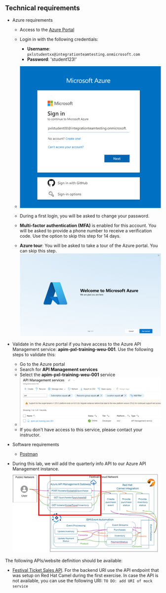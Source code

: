 ## Technical requirements

- Azure requirements
  - Access to the [Azure Portal](https://www.portal.azure.com)
  - Login in with the following credentials:
    - **Username**: `pxlstudentxx@integrationteamtesting.onmicrosoft.com`
    - **Password**: 'student123!'
  - ![Portal login](../../assets/images/portal-login.png)

   - During a first login, you will be asked to change your password. 
  - **Multi-factor authentication (MFA)** is enabled for this account. You will be asked to provide a phone number to receive a verification code. Use the option to skip this step for 14 days.
  - **Azure tour**: You will be asked to take a tour of the Azure portal. You can skip this step.
  ![Azure tour](../../assets/images/portal-tour.png)
 - Validate in the Azure portal if you have access to the Azure API Management service: **apim-pxl-training-weu-001**. Use the following steps to validate this:
    - Go to the Azure portal
    - Search for **API Management services**
    - Select the **apim-pxl-training-weu-001** service
    - ![API Management service](../../assets/images/apim-service.png)
    - If you don't have access to this service, please contact your instructor.  

- Software requirements
  - [Postman](https://www.postman.com/downloads/)
  
- During this lab, we will add the quarterly info API to our Azure API Management instance. 
![API exercise](../../assets/images/apim-exercise.png)

The following APIs/website definition should be available:
  - [Festival Ticket Sales API](../../assets/openapispec/FestivalTicketSalesAPI-openapispec.json). For the backend URI use the API endpoint that was setup on Red Hat Camel during the first exercise. In case the API is not available, you can use the following URI: `TO DO: add URI of mock service`

